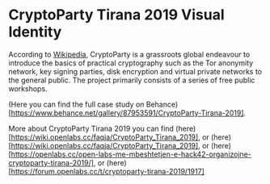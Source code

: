 # CryptoParty Tirana 2019 Visual Identity

According to [Wikipedia](https://en.wikipedia.org/wiki/CryptoParty), CryptoParty is a grassroots global endeavour to introduce the basics of practical cryptography such as the Tor anonymity network, key signing parties, disk encryption and virtual private networks to the general public. The project primarily consists of a series of free public workshops.

(Here you can find the full case study on Behance)[https://www.behance.net/gallery/87953591/CryptoParty-Tirana-2019].

More about CryptoParty Tirana 2019 you can find (here)[https://wiki.openlabs.cc/faqja/CryptoParty_Tirana_2019], or (here)[https://wiki.openlabs.cc/faqja/CryptoParty_Tirana_2019], or (here)[https://openlabs.cc/open-labs-me-mbeshtetjen-e-hack42-organizojne-cryptoparty-tirana-2019/], or (here)[https://forum.openlabs.cc/t/cryptoparty-tirana-2019/1917]
